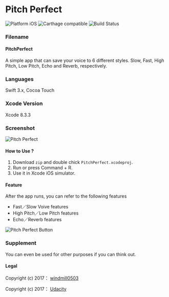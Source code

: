 # Pitch Perfect 

![Platform iOS](https://img.shields.io/badge/nanodegree-iOS-blue.svg)
![Carthage compatible](https://img.shields.io/badge/Carthage-compatible-4BC51D.svg?style=flat)
![Build Status](https://travis-ci.org/typelift/Swiftz.svg?branch=master)

### Filename

#### PitchPerfect

A simple app that can save your voice to 6 different styles. Slow, Fast, High Pitch, Low Pitch, Echo and Reverb, respectively.

### Languages
Swift 3.x, Cocoa Touch

### Xcode Version

Xcode 8.3.3

### Screenshot

![Pitch Perfect](http://www.nousbuild.org/demo/githubimages/pitch-perfect.jpg)

#### How to Use ?

1. Download `zip` and double chick `PitchPerfect.xcodeproj`.
2. Run or press Command + R.
3. Use it in Xcode iOS simulator.

#### Feature
After the app runs, you can refer to the following features

+ Fast／Slow Voive features
+ High Pitch／Low Pitch features
+ Echo／Reverb features

![Pitch Perfect Button](http://www.nousbuild.org/demo/githubimages/pitch-perfect-button.jpg)

### Supplement

You can even be used for other purposes if you can think out.

#### Legal

Copyright (c) 2017： [windmill0503](https://github.com/windmill0503)

Copyright (c) 2017： [Udacity](https://www.udacity.com)
